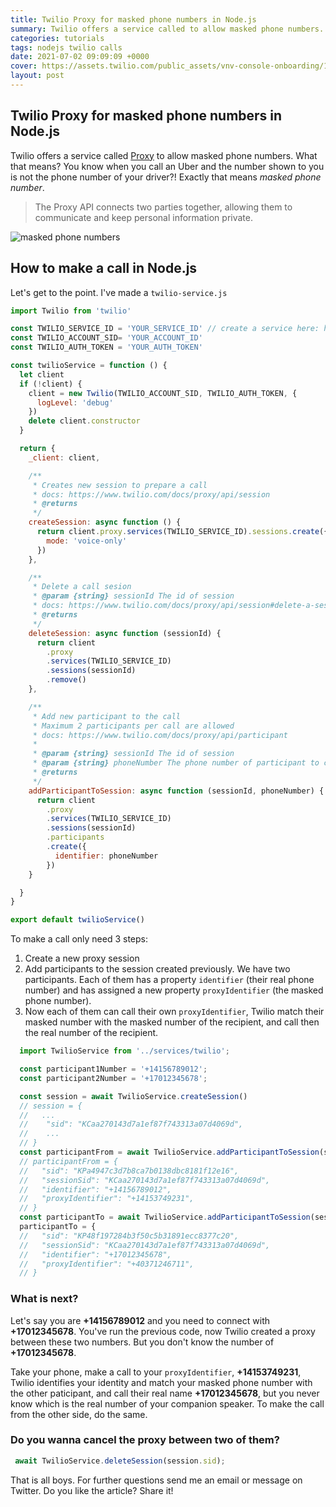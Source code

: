 ```yaml
---
title: Twilio Proxy for masked phone numbers in Node.js
summary: Twilio offers a service called to allow masked phone numbers. What that means? You know when you call an Uber and the number shown to you is not the phone number of your driver?!
categories: tutorials
tags: nodejs twilio calls
date: 2021-07-02 09:09:09 +0000
cover: https://assets.twilio.com/public_assets/vnv-console-onboarding/1.0.1/masked-phone-numbers.ed81df198692d2e813637ffb21c5f188.png
layout: post
---
```


## Twilio Proxy for masked phone numbers in Node.js

Twilio offers a service called [Proxy](https://www.twilio.com/proxy) to allow masked phone numbers. What that means? You know when you call an Uber and the number shown to you is not the phone number of your driver?! Exactly that means *masked phone number*.

>  The Proxy API connects two parties together, allowing them to communicate and keep personal information private. 

<img src="https://www.twilio.com/docs/static/proxy/img/phone-number-pooling.a6ec80587.png" alt="masked phone numbers" />


## How to make a call in Node.js

Let's get to the point. I've made a `twilio-service.js`

```js
import Twilio from 'twilio'

const TWILIO_SERVICE_ID = 'YOUR_SERVICE_ID' // create a service here: https://console.twilio.com/us1/develop/proxy/services
const TWILIO_ACCOUNT_SID= 'YOUR_ACCOUNT_ID'
const TWILIO_AUTH_TOKEN = 'YOUR_AUTH_TOKEN'

const twilioService = function () {
  let client
  if (!client) {
    client = new Twilio(TWILIO_ACCOUNT_SID, TWILIO_AUTH_TOKEN, {
      logLevel: 'debug'
    })
    delete client.constructor
  }

  return {
    _client: client,

    /**
     * Creates new session to prepare a call
     * docs: https://www.twilio.com/docs/proxy/api/session
     * @returns
     */
    createSession: async function () {
      return client.proxy.services(TWILIO_SERVICE_ID).sessions.create({
        mode: 'voice-only'
      })
    },

    /**
     * Delete a call sesion
     * @param {string} sessionId The id of session
     * docs: https://www.twilio.com/docs/proxy/api/session#delete-a-session-resource
     * @returns
     */
    deleteSession: async function (sessionId) {
      return client
        .proxy
        .services(TWILIO_SERVICE_ID)
        .sessions(sessionId)
        .remove()
    },

    /**
     * Add new participant to the call
     * Maximum 2 participants per call are allowed
     * docs: https://www.twilio.com/docs/proxy/api/participant
     *
     * @param {string} sessionId The id of session
     * @param {string} phoneNumber The phone number of participant to call
     * @returns
     */
    addParticipantToSession: async function (sessionId, phoneNumber) {
      return client
        .proxy
        .services(TWILIO_SERVICE_ID)
        .sessions(sessionId)
        .participants
        .create({
          identifier: phoneNumber
        })
    }

  }
}

export default twilioService()
```


To make a call only need 3 steps:


1. Create a new proxy session
2. Add participants to the session created previously. We have two participants. Each of them has a property `identifier` (their real phone number) and has assigned a new property `proxyIdentifier` (the masked phone number).
3. Now each of them can call their own `proxyIdentifier`, Twilio match their masked number with the masked number of the recipient, and call then the real number of the recipient.


```js
  import TwilioService from '../services/twilio';

  const participant1Number = '+14156789012';
  const participant2Number = '+17012345678';

  const session = await TwilioService.createSession()
  // session = {
  //   ...
  //    "sid": "KCaa270143d7a1ef87f743313a07d4069d",
  //    ...
  // }
  const participantFrom = await TwilioService.addParticipantToSession(session.sid,participant1Number)
  // participantFrom = {
  //   "sid": "KPa4947c3d7b8ca7b0138dbc8181f12e16",
  //   "sessionSid": "KCaa270143d7a1ef87f743313a07d4069d",
  //   "identifier": "+14156789012",
  //   "proxyIdentifier": "+14153749231",
  // }
  const participantTo = await TwilioService.addParticipantToSession(session.sid, participant2Number)  
  participantTo = {
  //   "sid": "KP48f197284b3f50c5b31891ecc8377c20",
  //   "sessionSid": "KCaa270143d7a1ef87f743313a07d4069d",
  //   "identifier": "+17012345678",
  //   "proxyIdentifier": "+40371246711",
  // }
```

### What is next?

Let's say you are **+14156789012** and you need to connect with **+17012345678**. You've run the previous code, now Twilio created a proxy between these two numbers. But you don't know the number of **+17012345678**. 

Take your phone, make a call to your `proxyIdentifier`, **+14153749231**, Twilio identifies your identity and match your masked phone number with the other paticipant, and call their real name **+17012345678**, but you never know which is the real number of your companion speaker. To make the call from the other side, do the same.

### Do you wanna cancel the proxy between two of them?

```js
 await TwilioService.deleteSession(session.sid);
 ```

That is all boys. For further questions send me an email or message on Twitter. Do you like the article? Share it!